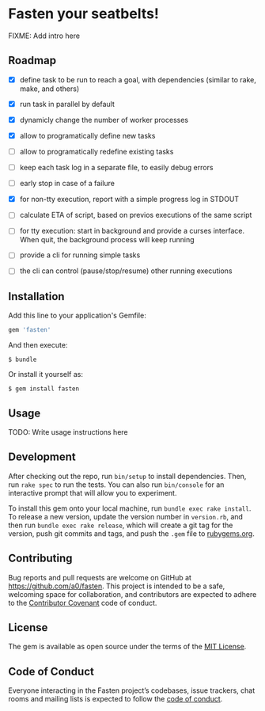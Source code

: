 # Fasten your seatbelts!

FIXME: Add intro here

## Roadmap

- [x] define task to be run to reach a goal, with dependencies (similar to rake, make, and others)
- [x] run task in parallel by default
- [x] dynamicly change the number of worker processes
- [x] allow to programatically define new tasks
- [ ] allow to programatically redefine existing tasks
- [ ] keep each task log in a separate file, to easily debug errors
- [ ] early stop in case of a failure
- [x] for non-tty execution, report with a simple progress log in STDOUT
- [ ] calculate ETA of script, based on previos executions of the same script
- [ ] for tty execution: start in background and provide a curses interface. When quit, the background process will keep running
- [ ] provide a cli for running simple tasks
- [ ] the cli can control (pause/stop/resume) other running executions


## Installation

Add this line to your application's Gemfile:

```ruby
gem 'fasten'
```

And then execute:

    $ bundle

Or install it yourself as:

    $ gem install fasten

## Usage

TODO: Write usage instructions here

## Development

After checking out the repo, run `bin/setup` to install dependencies. Then, run `rake spec` to run the tests. You can also run `bin/console` for an interactive prompt that will allow you to experiment.

To install this gem onto your local machine, run `bundle exec rake install`. To release a new version, update the version number in `version.rb`, and then run `bundle exec rake release`, which will create a git tag for the version, push git commits and tags, and push the `.gem` file to [rubygems.org](https://rubygems.org).

## Contributing

Bug reports and pull requests are welcome on GitHub at https://github.com/a0/fasten. This project is intended to be a safe, welcoming space for collaboration, and contributors are expected to adhere to the [Contributor Covenant](http://contributor-covenant.org) code of conduct.

## License

The gem is available as open source under the terms of the [MIT License](https://opensource.org/licenses/MIT).

## Code of Conduct

Everyone interacting in the Fasten project’s codebases, issue trackers, chat rooms and mailing lists is expected to follow the [code of conduct](https://github.com/a0/fasten/blob/master/CODE_OF_CONDUCT.md).
